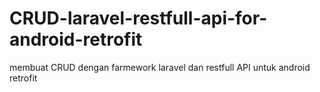 # CRUD-laravel-restfull-api-for-android-retrofit
membuat CRUD dengan farmework laravel dan restfull API untuk android retrofit
